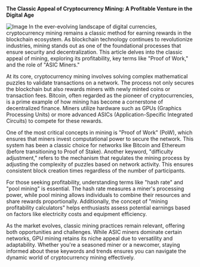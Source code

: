 **The Classic Appeal of Cryptocurrency Mining: A Profitable Venture in the Digital Age**


![Image](https://github.com/user-attachments/assets/31692037-0104-4703-abd1-696b6a7dd41b)
In the ever-evolving landscape of digital currencies, cryptocurrency mining remains a classic method for earning rewards in the blockchain ecosystem. As blockchain technology continues to revolutionize industries, mining stands out as one of the foundational processes that ensure security and decentralization. This article delves into the classic appeal of mining, exploring its profitability, key terms like "Proof of Work," and the role of "ASIC Miners."

At its core, cryptocurrency mining involves solving complex mathematical puzzles to validate transactions on a network. The process not only secures the blockchain but also rewards miners with newly minted coins or transaction fees. Bitcoin, often regarded as the pioneer of cryptocurrencies, is a prime example of how mining has become a cornerstone of decentralized finance. Miners utilize hardware such as GPUs (Graphics Processing Units) or more advanced ASICs (Application-Specific Integrated Circuits) to compete for these rewards.

One of the most critical concepts in mining is "Proof of Work" (PoW), which ensures that miners invest computational power to secure the network. This system has been a classic choice for networks like Bitcoin and Ethereum (before transitioning to Proof of Stake). Another keyword, "difficulty adjustment," refers to the mechanism that regulates the mining process by adjusting the complexity of puzzles based on network activity. This ensures consistent block creation times regardless of the number of participants.

For those seeking profitability, understanding terms like "hash rate" and "pool mining" is essential. The hash rate measures a miner's processing power, while pool mining allows individuals to combine their resources and share rewards proportionally. Additionally, the concept of "mining profitability calculators" helps enthusiasts assess potential earnings based on factors like electricity costs and equipment efficiency.

As the market evolves, classic mining practices remain relevant, offering both opportunities and challenges. While ASIC miners dominate certain networks, GPU mining retains its niche appeal due to versatility and adaptability. Whether you're a seasoned miner or a newcomer, staying informed about these keywords and trends ensures you can navigate the dynamic world of cryptocurrency mining effectively.